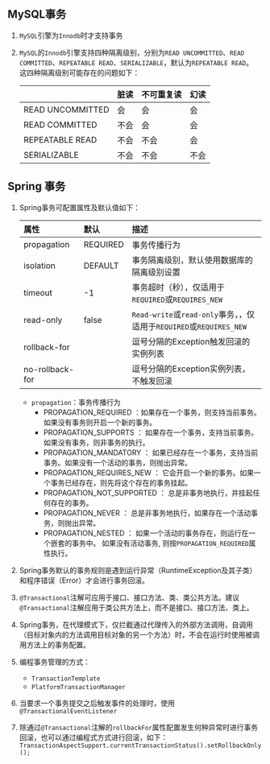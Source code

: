 
## MySQL事务

1. `MySQL`引擎为`Innodb`时才支持事务
2. `MySQL`的`Innodb`引擎支持四种隔离级别，分别为`READ UNCOMMITTED`、`READ COMMITTED`、`REPEATABLE READ`、`SERIALIZABLE`，默认为`REPEATABLE READ`。
这四种隔离级别可能存在的问题如下：

    | | 脏读 | 不可重复读 | 幻读 |
    | :--- | :--- | :--- | :--- |
    | READ UNCOMMITTED | 会 | 会 | 会 |
    | READ COMMITTED | 不会 | 会 | 会 |
    | REPEATABLE READ | 不会 | 不会 | 会 |
    | SERIALIZABLE | 不会 | 不会 | 不会 |

## Spring 事务

1. Spring事务可配置属性及默认值如下：

    | 属性 | 默认 | 描述 |
    | :--- | :--- | :--- |
    | propagation | REQUIRED | 事务传播行为 |
    | isolation | DEFAULT | 事务隔离级别，默认使用数据库的隔离级别设置 |
    | timeout | -1 | 事务超时（秒），仅适用于`REQUIRED`或`REQUIRES_NEW` |
    | read-only | false | `Read-write`或`read-only`事务，，仅适用于`REQUIRED`或`REQUIRES_NEW` |
    | rollback-for | | 逗号分隔的Exception触发回滚的实例列表 |
    | no-rollback-for | | 逗号分隔的Exception实例列表，不触发回滚 |
    
    - `propagation`：事务传播行为
        - PROPAGATION_REQUIRED ：如果存在一个事务，则支持当前事务。如果没有事务则开启一个新的事务。 
        - PROPAGATION_SUPPORTS ： 如果存在一个事务，支持当前事务。如果没有事务，则非事务的执行。
        - PROPAGATION_MANDATORY ： 如果已经存在一个事务，支持当前事务。如果没有一个活动的事务，则抛出异常。
        - PROPAGATION_REQUIRES_NEW ： 它会开启一个新的事务。如果一个事务已经存在，则先将这个存在的事务挂起。
        - PROPAGATION_NOT_SUPPORTED ： 总是非事务地执行，并挂起任何存在的事务。
        - PROPAGATION_NEVER ： 总是非事务地执行，如果存在一个活动事务，则抛出异常。
        - PROPAGATION_NESTED ： 如果一个活动的事务存在，则运行在一个嵌套的事务中。 如果没有活动事务, 则按`PROPAGATION_REQUIRED`属性执行。 

2. Spring事务默认的事务规则是遇到运行异常（RuntimeException及其子类）和程序错误（Error）才会进行事务回滚。
3. `@Transactional`注解可应用于接口、接口方法、类、类公共方法。建议`@Transactional`注解应用于类公共方法上，而不是接口、接口方法、类上。
4. Spring事务，在代理模式下，仅拦截通过代理传入的外部方法调用，自调用（目标对象内的方法调用目标对象的另一个方法）时，不会在运行时使用被调用方法上的事务配置。
5. 编程事务管理的方式：
    - `TransactionTemplate`
    - `PlatformTransactionManager`
6. 当要求一个事务提交之后触发事件的处理时，使用`@TransactionalEventListener`
7. 除通过`@Transactional`注解的`rollbackFor`属性配置发生何种异常时进行事务回滚，也可以通过编程式方式进行回滚，如下：
    `TransactionAspectSupport.currentTransactionStatus().setRollbackOnly();`

